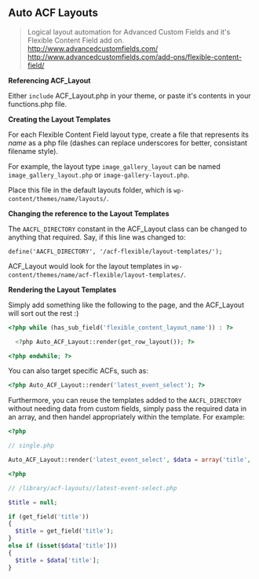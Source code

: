 ## Auto ACF Layouts

> Logical layout automation for Advanced Custom Fields and it's Flexible Content Field add on.
> http://www.advancedcustomfields.com/
> http://www.advancedcustomfields.com/add-ons/flexible-content-field/

**Referencing ACF_Layout**

Either `include` ACF_Layout.php in your theme, or paste it's contents in your functions.php file.

**Creating the Layout Templates**

For each Flexible Content Field layout type, create a file that represents its *name* as a php file (dashes can replace underscores for better, consistant filename style).

For example, the layout type `image_gallery_layout` can be named `image_gallery_layout.php` or `image-gallery-layout.php`. 

Place this file in the default layouts folder, which is `wp-content/themes/name/layouts/`.

**Changing the reference to the Layout Templates**

The `AACFL_DIRECTORY` constant in the ACF_Layout class can be changed to anything that required. Say, if this line was changed to: 

```
define('AACFL_DIRECTORY', '/acf-flexible/layout-templates/');
```

ACF_Layout would look for the layout templates in `wp-content/themes/name/acf-flexible/layout-templates/`.


**Rendering the Layout Templates**

Simply add something like the following to the page, and the ACF_Layout will sort out the rest :) 

```php
<?php while (has_sub_field('flexible_content_layout_name')) : ?>

  <?php Auto_ACF_Layout::render(get_row_layout()); ?>

<?php endwhile; ?>
```

You can also target specific ACFs, such as:

```php
<?php Auto_ACF_Layout::render('latest_event_select'); ?>
```

Furthermore, you can reuse the templates added to the `AACFL_DIRECTORY` without needing data from custom fields, simply pass the required data in an array, and then handel appropriately within the template. For example: 

```php
<?php 

// single.php

Auto_ACF_Layout::render('latest_event_select', $data = array('title', 'Custom Title')); ?>

<?php 

// /library/acf-layouts//latest-event-select.php

$title = null;

if (get_field('title')) 
{
  $title = get_field('title');
}
else if (isset($data['title']))
{
  $title = $data['title'];
}
```
